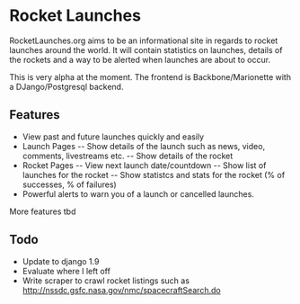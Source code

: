 # Rocket Launches

RocketLaunches.org aims to be an informational site in regards to rocket launches around the world. It will contain statistics on launches, details of the rockets and a way to be alerted when launches are about to occur.

This is very alpha at the moment. The frontend is Backbone/Marionette with a DJango/Postgresql backend.

## Features

- View past and future launches quickly and easily
- Launch Pages
-- Show details of the launch such as news, video, comments, livestreams etc.
-- Show details of the rocket
- Rocket Pages
-- View next launch date/countdown
-- Show list of launches for the rocket
-- Show statistcs and stats for the rocket (% of successes, % of failures)
- Powerful alerts to warn you of a launch or cancelled launches.

More features tbd

## Todo 

- Update to django 1.9
- Evaluate where I left off
- Write scraper to crawl rocket listings such as http://nssdc.gsfc.nasa.gov/nmc/spacecraftSearch.do

